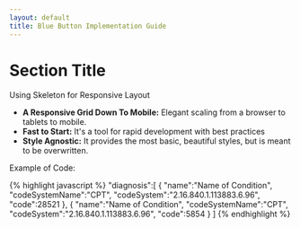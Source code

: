 ```yaml
---
layout: default
title: Blue Button Implementation Guide
---
```


# Section Title

Using Skeleton for Responsive Layout

- **A Responsive Grid Down To Mobile:** Elegant scaling from a browser to tablets to mobile.
- **Fast to Start:** It's a tool for rapid development with best practices
- **Style Agnostic:** It provides the most basic, beautiful styles, but is meant to be overwritten.

Example of Code:

{% highlight javascript %}
"diagnosis":[
{
   "name":"Name of Condition",
   "codeSystemName":"CPT",
   "codeSystem":"2.16.840.1.113883.6.96",
   "code":28521
},
{
   "name":"Name of Condition",
   "codeSystemName":"CPT",
   "codeSystem":"2.16.840.1.113883.6.96",
   "code":5854
}
]
{% endhighlight %}